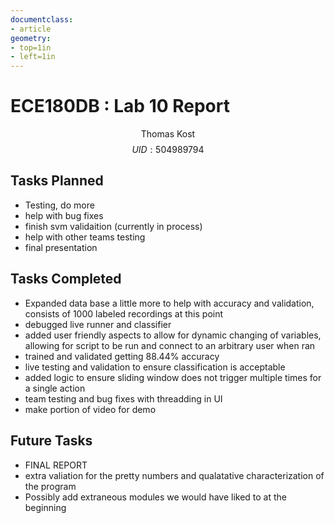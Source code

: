 ```yaml
---
documentclass:
- article
geometry:
- top=1in
- left=1in
---
```



# ECE180DB : Lab 10 Report

$$\text{Thomas Kost}$$
$$UID:504989794$$

## Tasks Planned

- Testing, do more
- help with bug fixes
- finish svm validaition (currently in process)
- help with other teams testing
- final presentation

## Tasks Completed


- Expanded data base a little more to help with accuracy and validation, consists of 1000 labeled recordings at this point
- debugged live runner and classifier
- added user friendly aspects to allow for dynamic changing of variables, allowing for script to be run and connect to an arbitrary user when ran
- trained and validated getting 88.44% accuracy
- live testing and validation to ensure classification is acceptable
- added logic to ensure sliding window does not trigger multiple times for a single action
- team testing and bug fixes with threadding in UI
- make portion of video for demo

## Future Tasks
- FINAL REPORT
- extra valiation for the pretty numbers and qualatative characterization of the program
- Possibly add extraneous modules we would have liked to at the beginning